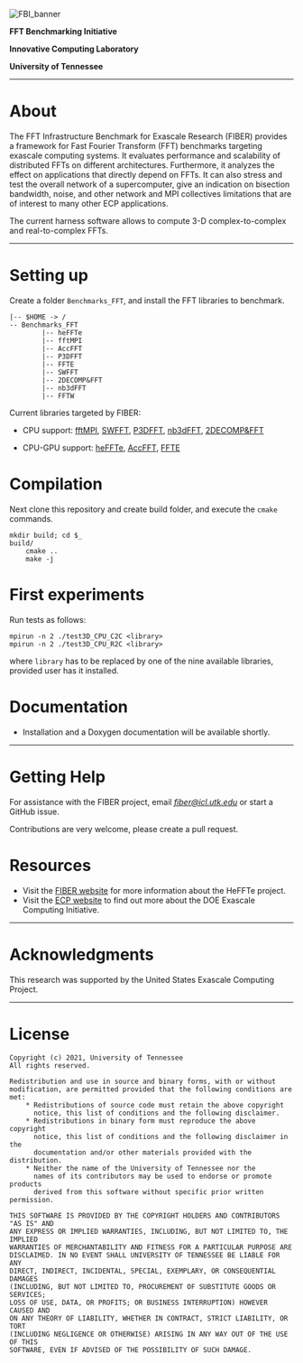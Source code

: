 ![FBI_banner](https://bitbucket.org/aayala32/logos/raw/de08df3c3bfd9d595587bf840f31afcb45d6019c/fiber.png)

**FFT Benchmarking Initiative**

**Innovative Computing Laboratory**

**University of Tennessee**



* * *

About
=====

The FFT Infrastructure Benchmark for Exascale Research (FIBER) provides a framework for Fast Fourier Transform (FFT) benchmarks targeting exascale computing systems. It evaluates performance and scalability of distributed FFTs on different architectures. Furthermore, it analyzes the effect on applications that directly depend on FFTs. It can also stress and test the overall network of a supercomputer, give an indication on bisection bandwidth, noise, and other network and MPI collectives limitations that are of interest to many other ECP applications.


The current harness software allows to compute 3-D complex-to-complex and real-to-complex FFTs.


* * *

Setting up
==========

Create a folder  `Benchmarks_FFT`, and install the FFT libraries to benchmark.

~~~
|-- $HOME -> /
-- Benchmarks_FFT
        |-- heFFTe
        |-- fftMPI
        |-- AccFFT
        |-- P3DFFT
        |-- FFTE
        |-- SWFFT
        |-- 2DECOMP&FFT
        |-- nb3dFFT
        |-- FFTW
~~~

Current libraries targeted by FIBER:
- CPU support: [fftMPI](https://lammps.github.io/fftmpi/), [SWFFT](https://xgitlab.cels.anl.gov/hacc/SWFFT), 
[P3DFFT](https://github.com/sdsc/p3dfft.3),
[nb3dFFT](https://gitlab.jsc.fz-juelich.de/goebbert/nb3dfft),
[2DECOMP&FFT](http://www.2decomp.org/download.html)

- CPU-GPU support: [heFFTe](https://bitbucket.org/icl/heffte), [AccFFT](https://github.com/amirgholami/accfft),   [FFTE](http://www.ffte.jp/)


Compilation
===========

Next clone this repository and create  build folder, and execute the `cmake` commands.

~~~
mkdir build; cd $_
build/
    cmake ..
    make -j
~~~


First experiments
=================

Run tests as follows:
~~~
mpirun -n 2 ./test3D_CPU_C2C <library>
mpirun -n 2 ./test3D_CPU_R2C <library>
~~~

where `library` has to be replaced by one of the nine available libraries, provided user has it installed.


Documentation
=============

* Installation and a Doxygen documentation will be available shortly.

* * *

Getting Help
============

For assistance with the FIBER project, email *fiber@icl.utk.edu* or start a GitHub issue. 

Contributions are very welcome, please create a pull request.

Resources
=========


* Visit the [FIBER website](http://icl.utk.edu/fiber/) for more information about the HeFFTe project.
* Visit the [ECP website](https://exascaleproject.org) to find out more about the DOE Exascale Computing Initiative.

* * *

Acknowledgments
===============

This research was supported by the United States Exascale Computing Project.

* * *

License
=======

    Copyright (c) 2021, University of Tennessee
    All rights reserved.

    Redistribution and use in source and binary forms, with or without
    modification, are permitted provided that the following conditions are met:
        * Redistributions of source code must retain the above copyright
          notice, this list of conditions and the following disclaimer.
        * Redistributions in binary form must reproduce the above copyright
          notice, this list of conditions and the following disclaimer in the
          documentation and/or other materials provided with the distribution.
        * Neither the name of the University of Tennessee nor the
          names of its contributors may be used to endorse or promote products
          derived from this software without specific prior written permission.

    THIS SOFTWARE IS PROVIDED BY THE COPYRIGHT HOLDERS AND CONTRIBUTORS "AS IS" AND
    ANY EXPRESS OR IMPLIED WARRANTIES, INCLUDING, BUT NOT LIMITED TO, THE IMPLIED
    WARRANTIES OF MERCHANTABILITY AND FITNESS FOR A PARTICULAR PURPOSE ARE
    DISCLAIMED. IN NO EVENT SHALL UNIVERSITY OF TENNESSEE BE LIABLE FOR ANY
    DIRECT, INDIRECT, INCIDENTAL, SPECIAL, EXEMPLARY, OR CONSEQUENTIAL DAMAGES
    (INCLUDING, BUT NOT LIMITED TO, PROCUREMENT OF SUBSTITUTE GOODS OR SERVICES;
    LOSS OF USE, DATA, OR PROFITS; OR BUSINESS INTERRUPTION) HOWEVER CAUSED AND
    ON ANY THEORY OF LIABILITY, WHETHER IN CONTRACT, STRICT LIABILITY, OR TORT
    (INCLUDING NEGLIGENCE OR OTHERWISE) ARISING IN ANY WAY OUT OF THE USE OF THIS
    SOFTWARE, EVEN IF ADVISED OF THE POSSIBILITY OF SUCH DAMAGE.
